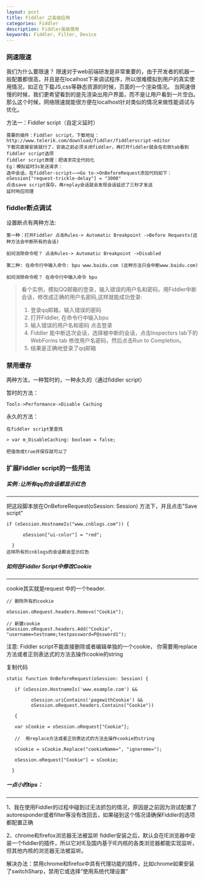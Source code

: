 ```yaml
---
layout: post
title: Fiddler 之高级应用
categories: Fiddler
description: Fiddler高级使用
keywords: Fiddler, Filter, Device
---
```


### 网速限速

我们为什么要限速？
限速对于web前端研发是非常重要的，由于开发者的机器一般配置都很高，并且是在localhost下来调试程序，所以很难模拟到用户的真实使用情况，如正在下载JS,css等静态资源的时候，页面的一个渲染情况。
当网速很慢的时候，我们更希望看到的是先渲染出用户界面，而不是让用户看到一片空白。那么这个时候，网络限速就能很方便在localhost针对类似的情况来做性能调试与优化。

方法一：Fiddler script（自定义延时）
```
需要的插件：Fiddler script，下载地址：http://www.telerik.com/download/fiddler/fiddlerscript-editor
下载完直接安装就行了，安装之前必须关闭fiddler，再打开fiddler就会在右侧tab看到fiddler script选项
fiddler script原理：把请求完全代码化
Eg：模拟延时3s发送请求：
选中会话，在fiddler-script——>Go to->OnBeforeRequest添加代码如下：
oSession["request-trickle-delay"] = "3000"
点击save script保存，再replay会话就会发现会话延迟了三秒才发送
延时响应同理
```
### fiddler断点调试

设置断点有两种方法:
```
第一种：打开Fiddler 点击Rules-> Automatic Breakpoint ->Before Requests(这种方法会中断所有的会话)

如何消除命令呢？ 点击Rules-> Automatic Breakpoint ->Disabled
```
```
第二种: 在命令行中输入命令: bpu www.baidu.com (这种方法只会中断www.baidu.com)

如何消除命令呢？ 在命令行中输入命令 bpu
```



> 看个实例，模拟QQ邮箱的登录，输入错误的用户名和密码，用Fiddler中断会话，修改成正确的用户名密码,这样就能成功登录:
>
> 1. 登录qq邮箱，输入错误的密码
> 2. 打开Fiddler, 在命令行中输入bpu
> 3. 输入错误的用户名和密码 点击登录
> 4. Fiddler 能中断这次会话，选择被中断的会话，点击Inspectors tab下的WebForms tab 修改用户名密码，然后点击Run to Completion。
> 5. 结果是正确地登录了qq邮箱



###  禁用缓存

两种方法，一种暂时的，一种永久的（通过fiddler script）

暂时的方法：

```
Tools->Performance->Disable Caching
```

永久的方法：

```
在fiddler script里查找

> var m_DisableCaching: boolean = false;

把值改成true并保存就可以了
```



### 扩展Fiddler script的一些用法

#####  *实例 :让所有qq的会话都显示红色*
------

把这段脚本放在OnBeforeRequest(oSession: Session) 方法下，并且点击"Save script"

```
if (oSession.HostnameIs("www.cnblogs.com")) {

      oSession["ui-color"] = "red";
    
  }
这样所有的cnblogs的会话都会显示红色
```



#####  *如何在Fiddler Script中修改Cookie*
------

cookie其实就是request 中的一个header.
```
// 删除所有的cookie

oSession.oRequest.headers.Remove("Cookie");

// 新建cookie
oSession.oRequest.headers.Add("Cookie", "username=testname;testpassword=P@ssword1");
```
注意: Fiddler script不能直接删除或者编辑单独的一个cookie， 你需要用replace方法或者正则表达式的方法去操作cookie的string

复制代码
```
static function OnBeforeRequest(oSession: Session) { 

   if (oSession.HostnameIs('www.example.com') && 

         oSession.uriContains('pagewithCookie') && 
         oSession.oRequest.headers.Contains("Cookie")) 

   { 

   var sCookie = oSession.oRequest["Cookie"]; 

   //  用replace方法或者正则表达式的方法去操作cookie的string

   sCookie = sCookie.Replace("cookieName=", "ignoreme="); 

   oSession.oRequest["Cookie"] = sCookie; 

  } 
```


##### *一点小的tips：*
------
1、我在使用Fiddler的过程中碰到过无法抓包的情况，原因是之前因为测试配置了autoresponder或者filter等没有改回去，如果碰到这个情况请确保Fiddler的选项都配置正确

2、chrome和firefox浏览器无法被监听
fiddler安装之后，默认会在IE浏览器中安装一个fiddler的插件，所以它对IE及国内基于IE内核的各类浏览器都能实现监听，但其他内核的浏览器无法被监听。

解决办法：禁用chrome和firefox中具有代理功能的插件，比如chrome如果安装了switchSharp，禁用它或选择“使用系统代理设置”
